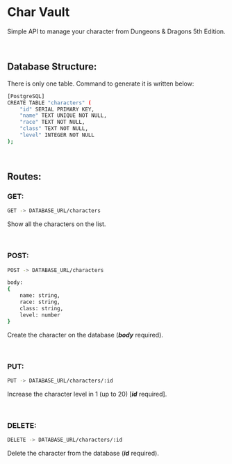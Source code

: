 # Char Vault

Simple API to manage your character from Dungeons & Dragons 5th Edition.

<br/>

## Database Structure:
There is only one table. Command to generate it is written below:

```bash
[PostgreSQL]
CREATE TABLE "characters" (
	"id" SERIAL PRIMARY KEY,
	"name" TEXT UNIQUE NOT NULL,
	"race" TEXT NOT NULL,
	"class" TEXT NOT NULL,
	"level" INTEGER NOT NULL
);
```

<br/>

## Routes:

### GET:
```bash
GET -> DATABASE_URL/characters
```
Show all the characters on the list.

<br/>

### POST:
```bash
POST -> DATABASE_URL/characters

body:
{
    name: string,
    race: string,
    class: string,
    level: number
}
```
Create the character on the database (_**body**_ required).

<br/>

### PUT:
```bash
PUT -> DATABASE_URL/characters/:id
```
Increase the character level in 1 (up to 20) [_**id**_ required].

<br/>

### DELETE:
```bash
DELETE -> DATABASE_URL/characters/:id
```
Delete the character from the database (_**id**_ required).